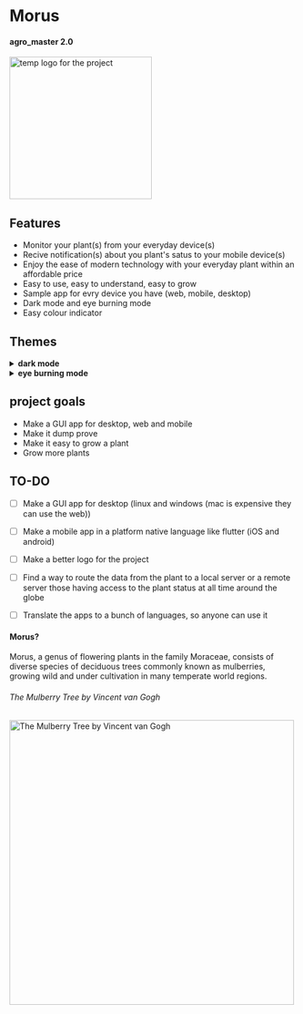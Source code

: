 # Morus 
#### agro_master 2.0 
<img src="https://github.com/user-attachments/assets/c0d85876-0480-4f23-b58a-eb86605e3651" alt="temp logo for the project" width="250" height="250"/>


## Features
- Monitor your plant(s) from your everyday device(s)
- Recive notification(s) about you plant's satus to your mobile device(s)
- Enjoy the ease of modern technology with your everyday plant within an affordable price
- Easy to use, easy to understand, easy to grow
- Sample app for evry device you have (web, mobile, desktop)
- Dark mode and eye burning mode
- Easy colour indicator 

## Themes
<details>
<summary><b>dark mode</b></summary>

  ###### Home
  <img src="https://github.com/user-attachments/assets/8f1627b2-874c-4017-9106-d1d785dbdc15" alt="home screen with a dark theme" width="500" height="400"/>
  
  ###### Libray
  <img src="https://github.com/user-attachments/assets/b8278836-1f13-40f0-9eb6-20a4c653b676" alt="libry screen with a dark theme" width="500" height="400"/>

  ###### settings
   <img src="https://github.com/user-attachments/assets/9285dace-9a92-4e43-b466-94fbd545fa6f" alt="settings screen with a dark theme" width="500" height="400"/>

</details>

<details>
<summary><b>eye burning mode</b></summary>

  ###### Home
  <img src="https://github.com/user-attachments/assets/f9b97d1a-9fdb-4223-9505-7bcec6e7087a" alt="home screen with a light theme" width="375" height="300"/>
  
  ###### Libray
  <img src="https://github.com/user-attachments/assets/e18614ae-d3d0-4d9d-a224-606be942059b" alt="libry screen with a light theme" width="375" height="300"/>

  ###### settings
   <img src="https://github.com/user-attachments/assets/95b61f26-b63d-4913-b292-e6bec2a97043" alt="settings screen with a light theme" width="375" height="300"/>

</details>

## project goals
- Make a GUI app for desktop, web and mobile
- Make it dump prove
- Make it easy to grow a plant
- Grow more plants


## TO-DO
- [ ] Make a GUI app for desktop (linux and windows (mac is expensive they can use the web))
- [ ] Make a mobile app in a platform native language like flutter (iOS and android)
- [ ] Make a better logo for the project
- [ ] Find a way to route the data from the plant to a local server or a remote server those having access to the plant status at all time around the globe
- [ ] Translate the apps to a bunch of languages, so anyone can use it


#### Morus?
Morus, a genus of flowering plants in the family Moraceae, consists of diverse species of deciduous trees commonly known as mulberries, growing wild and under cultivation in many temperate world regions.
###### The Mulberry Tree by Vincent van Gogh
<img src="https://github.com/user-attachments/assets/4f8b6d28-40d9-4ede-9960-795b56de71c9" alt="The Mulberry Tree by Vincent van Gogh" width="500" height="500"/>
